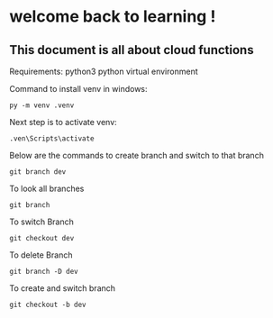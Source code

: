 # welcome back to learning !
## This document is all about cloud functions
Requirements: python3
python virtual environment

Command to install venv in windows:
```
py -m venv .venv
```
Next step is to activate venv:
```
.ven\Scripts\activate
```

 Below are the commands to create branch and switch to that branch
 ```
 git branch dev
 ```
 To look all branches
 ``` 
 git branch
 ```
 To switch Branch
 ```
 git checkout dev
 ```
 To delete Branch
 ``` 
 git branch -D dev
 ```
 To create and switch branch
 ```
 git checkout -b dev
 ```


